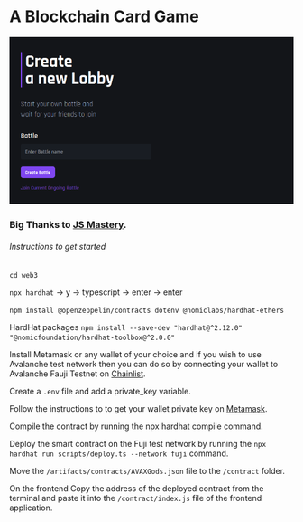 # A Blockchain Card Game

![Game Lobby](https://github.com/Thebks/web3Game/blob/master/client/src/assets/web3image.png)

### Big Thanks to [JS Mastery](https://github.com/adrianhajdin). 

###### Instructions to get started 

`cd web3`

`npx hardhat` -> y → typescript → enter → enter

`npm install @openzeppelin/contracts dotenv @nomiclabs/hardhat-ethers`

HardHat packages `npm install --save-dev "hardhat@^2.12.0" "@nomicfoundation/hardhat-toolbox@^2.0.0"`

Install Metamask or any wallet of your choice and if you wish to use Avalanche test network then you can do so by connecting your wallet to Avalanche Fauji Testnet on [Chainlist](https://chainlist.org/?search=avalanche+fuji&testnets=true).

Create a `.env` file and add a private_key variable.

Follow the instructions to to get your wallet private key on [Metamask](https://support.metamask.io/hc/en-us/articles/360015289632-How-to-export-an-account-s-private-key).

Compile the contract by running the npx hardhat compile command.

Deploy the smart contract on the Fuji test network by running the `npx hardhat run scripts/deploy.ts --network fuji` command.

Move the `/artifacts/contracts/AVAXGods.json` file to the `/contract` folder.

On the frontend Copy the address of the deployed contract from the terminal and paste it into the `/contract/index.js` file of the frontend application.




